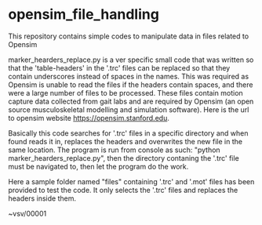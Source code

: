 # opensim_file_handling
This repository contains simple codes to manipulate data in files related to Opensim


marker_hearders_replace.py is a ver specific small code that was written so that the 'table-headers' in the '.trc' files can be replaced so that they contain underscores instead of spaces in the names. This was required as Opensim is unable to read the files if the headers contain spaces, and there were a large number of files to be processed. These files contain motion capture data collected from gait labs and are required by Opensim (an open source musculoskeletal modelling and simulation software). Here is the url to opensim website https://opensim.stanford.edu.

Basically this code searches for '.trc' files in a specific directory and when found reads it in, replaces the headers and overwrites the new file in the same location. The program is run from console as such: "python marker_hearders_replace.py", then the directory contaning the '.trc' file must be navigated to, then let the program do the work.

Here a sample folder named "files" containing '.trc' and '.mot' files has been provided to test the code. It only selects the '.trc' files and replaces the headers inside them.

~vsv/00001
